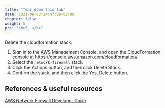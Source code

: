 ```yaml
---
title: "Tear down this lab"
date: 2021-06-03T14:47:09+08:00
chapter: false
weight: 5
pre: "<b>5. </b>"
---
```


Delete the cloudformation stack:

1. Sign in to the AWS Management Console, and open the CloudFormation console at https://console.aws.amazon.com/cloudformation/.
2. Select the `network-firewall` stack.
3. Click the Actions button, and then click Delete Stack.
4. Confirm the stack, and then click the Yes, Delete button.

## References & useful resources

[AWS Network Firewall Developer Guide](https://docs.aws.amazon.com/network-firewall/latest/developerguide/what-is-aws-network-firewall.html)
